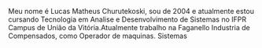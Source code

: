 Meu nome é Lucas Matheus Churutekoski, sou de 2004 e atualmente estou cursando Tecnologia em Analise e Desenvolvimento de Sistemas no IFPR Campus de União da Vitória.Atualmente trabalho na Faganello Industria de Compensados, como Operador de maquinas. Sistemas



